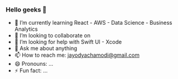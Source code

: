 ### Hello geeks 👋



- 🌱 I’m currently learning React - AWS - Data Science - Business Analytics 
- 👯 I’m looking to collaborate on 
- 🤔 I’m looking for help with Swift UI - Xcode
- 💬 Ask me about anything
- 📫 How to reach me: jayodyachamodi@gmail.com
- 😄 Pronouns: ...
- ⚡ Fun fact: ...

